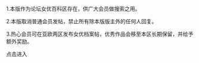1.本版作为论坛女优百科区存在，供广大会员做搜索之用。

 2.本版取消普通会员发帖，禁止所有除本版版主外的任何人回复。

 3.热心会员可在亚欧两区发布女优档案帖，优秀作品会移至本区长期保留，并给予额外奖励。



 点击进入 

